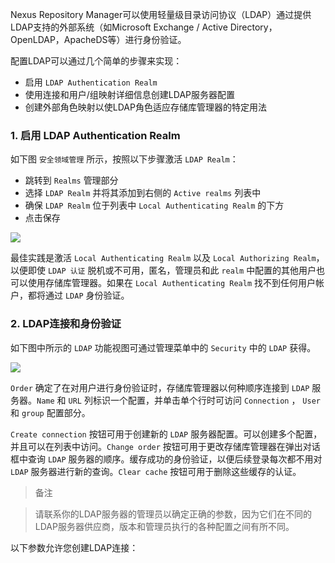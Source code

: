 Nexus Repository Manager可以使用轻量级目录访问协议（LDAP）通过提供LDAP支持的外部系统（如Microsoft Exchange / Active Directory，OpenLDAP，ApacheDS等）进行身份验证。

配置LDAP可以通过几个简单的步骤来实现：
- 启用 `LDAP Authentication Realm`
- 使用连接和用户/组映射详细信息创建LDAP服务器配置
- 创建外部角色映射以使LDAP角色适应存储库管理器的特定用法

### 1. 启用 LDAP Authentication Realm

如下图 `安全领域管理` 所示，按照以下步骤激活 `LDAP Realm`：
- 跳转到 `Realms` 管理部分
- 选择 `LDAP Realm` 并将其添加到右侧的 `Active realms` 列表中
- 确保 `LDAP Realm` 位于列表中 `Local Authenticating Realm` 的下方
- 点击保存

![](https://help.sonatype.com/download/attachments/5411788/realms.png?version=2&modificationDate=1510763355615&api=v2)

最佳实践是激活 `Local Authenticating Realm` 以及 `Local Authorizing Realm`，以便即使 `LDAP 认证` 脱机或不可用，匿名，管理员和此 `realm` 中配置的其他用户也可以使用存储库管理器。如果在 `Local Authenticating Realm` 找不到任何用户帐户，都将通过 `LDAP` 身份验证。

### 2. LDAP连接和身份验证

如下图中所示的 `LDAP` 功能视图可通过管理菜单中的 `Security` 中的 `LDAP` 获得。

![](https://help.sonatype.com/download/attachments/5411804/ldap-feature.png?version=1&modificationDate=1508913946541&api=v2)

`Order` 确定了在对用户进行身份验证时，存储库管理器以何种顺序连接到 `LDAP` 服务器。`Name` 和 `URL` 列标识一个配置，并单击单个行时可访问 `Connection` ， `User` 和 `group` 配置部分。

`Create connection` 按钮可用于创建新的 `LDAP` 服务器配置。可以创建多个配置，并且可以在列表中访问。`Change order` 按钮可用于更改存储库管理器在弹出对话框中查询 `LDAP` 服务器的顺序。缓存成功的身份验证，以便后续登录每次都不用对 `LDAP` 服务器进行新的查询。`Clear cache` 按钮可用于删除这些缓存的认证。

> 备注

> 请联系你的LDAP服务器的管理员以确定正确的参数，因为它们在不同的LDAP服务器供应商，版本和管理员执行的各种配置之间有所不同。

以下参数允许您创建LDAP连接：
